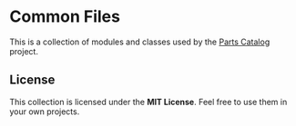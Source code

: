 # Common Files

This is a collection of modules and classes used by the
[Parts Catalog](https://github.com/innoveworkshop/PartsCatalog) project.


## License

This collection is licensed under the **MIT License**. Feel free to use them in
your own projects.